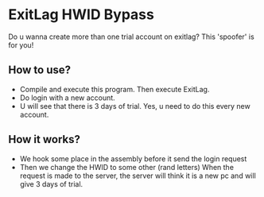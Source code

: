 # ExitLag HWID Bypass
Do u wanna create more than one trial account on exitlag? This 'spoofer' is for you!

## How to use?
- Compile and execute this program. Then execute ExitLag.
- Do login with a new account.
- U will see that there is 3 days of trial.
Yes, u need to do this every new account.
    
## How it works?
  - We hook some place in the assembly before it send the login request
  - Then we change the HWID to some other (rand letters)
  When the request is made to the server, the server will think it is a new pc
  and will give 3 days of trial.		
